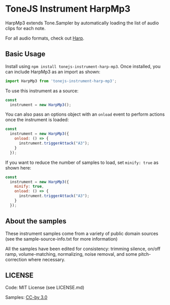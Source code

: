 # ToneJS Instrument HarpMp3

HarpMp3 extends Tone.Sampler by automatically loading the list of audio clips for each note.

For all audio formats, check out [Harp](../README.md).

## Basic Usage

Install using `npm install tonejs-instrument-harp-mp3`. Once installed, you can include HarpMp3 as an import as shown:

```javascript
import HarpMp3 from 'tonejs-instrument-harp-mp3';
```

To use this instrument as a source:

```javascript
const
  instrument = new HarpMp3();
```

You can also pass an options object with an `onload` event to perform actions once the instrument is loaded:

```javascript
const
  instrument = new HarpMp3({
    onload: () => {
      instrument.triggerAttack("A3");
    }
  });
```

If you want to reduce the number of samples to load, set `minify: true` as shown here:

```javascript
const
  instrument = new HarpMp3({
    minify: true,
    onload: () => {
      instrument.triggerAttack("A3");
    }
  });
```

## About the samples

These instrument samples come from a variety of public domain sources (see the sample-source-info.txt for more information)

All the samples have been edited for consistency: trimming silence, on/off ramp, volume-matching, normalizing, noise removal, and some pitch-correction where necessary.

## LICENSE

Code: MIT License (see LICENSE.md)

Samples: [CC-by 3.0](https://creativecommons.org/licenses/by/3.0/)
